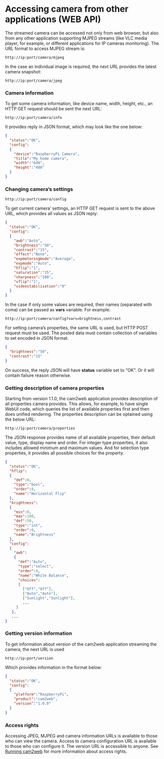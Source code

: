 # Accessing camera from other applications (WEB API)

The streamed camera can be accessed not only from web browser, but also from any other application supporting MJPEG streams (like VLC media player, for example, or different applications for IP cameras monitoring). The URL format to access MJPEG stream is:
```
http://ip:port/camera/mjpeg
```

In the case an individual image is required, the next URL provides the latest camera snapshot:
```
http://ip:port/camera/jpeg
```

### Camera information
To get some camera information, like device name, width, height, etc., an HTTP GET request should be sent the next URL:
```
http://ip:port/camera/info
```
It provides reply in JSON format, which may look like the one below:
```JSON
{
  "status":"OK",
  "config":
  {
    "device":"RaspberryPi Camera",
    "title":"My home camera",
    "width":"640",
    "height":"480"
  }
}
````

### Changing camera’s settings
```
http://ip:port/camera/config
```
To get current camera’ settings, an HTTP GET request is sent to the above URL, which provides all values as JSON reply:
```JSON
{
  "status":"OK",
  "config":
  {
    "awb":"Auto",
    "brightness":"50",
    "contrast":"15",
    "effect":"None",
    "expmeteringmode":"Average",
    "expmode":"Auto",
    "hflip":"1",
    "saturation":"25",
    "sharpness":"100",
    "vflip":"1",
    "videostabilisation":"0"
  }
}
```
In the case if only some values are required, their names (separated with coma) can be passed as **vars** variable. For example:
```
http://ip:port/camera/config?vars=brightness,contrast
```

For setting camera’s properties, the same URL is used, but HTTP POST request must be used. The posted data must contain collection of variables to set encoded in JSON format.
```JSON
{
  "brightness":"50",
  "contrast":"15"
}
```
On success, the reply JSON will have **status** variable set to "OK". Or it will contain failure reason otherwise.

### Getting description of camera properties
Starting from version 1.1.0, the cam2web application provides description of all properties camera provides. This allows, for example, to have single WebUI code, which queries the list of available properties first and then does unified rendering. The properties description can be optained using the below URL:
```
http://ip:port/camera/properties
```

The JSON response provides name of all available properties, their default value, type, display name and order. For integer type properties, it also includes allowed minimum and maximum values. And for selection type properties, it provides all possible choices for the property.
```JSON
{
  "status":"OK",
  "hflip":
  {
    "def":0,
    "type":"bool",
    "order":8,
    "name":"Horizontal Flip"
  },
  "brightness":
  {
    "min":0,
    "max":100,
    "def":50,
    "type":"int",
    "order":0,
    "name":"Brightness"
  },
  "config":
  {
    "awb":
    {
      "def":"Auto",
      "type":"select",
      "order":4,
      "name":"White Balance",
      "choices":
      [
        ["Off","Off"],
        ["Auto","Auto"],
        ["Sunlight","Sunlight"],
        ...
     ]
   },
   ...
}
```

### Getting version information
To get information about version of the cam2web application streaming the camera, the next URL is used
```
http://ip:port/version
```
Which provides information in the format below:
```JSON
{
  "status":"OK",
  "config":
  {
    "platform":"RaspberryPi",
    "product":"cam2web",
    "version":"1.0.0"
  }
}
```

### Access rights
Accessing JPEG, MJPEG and camera information URLs is available to those who can view the camera. Access to camera configuration URL is available to those who can configure it. The version URL is accessible to anyone. See [Running cam2web](Running.md) for more information about access rights.
